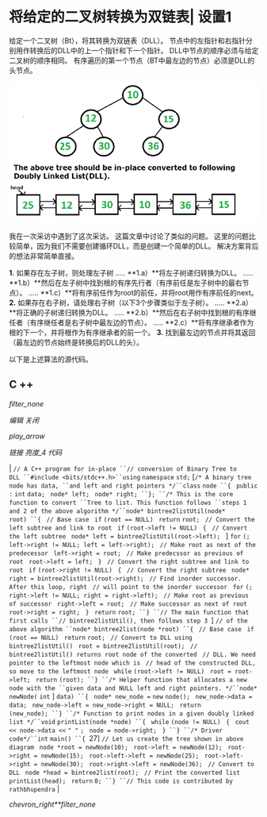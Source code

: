 # 将给定的二叉树转换为双链表| 设置1

给定一个二叉树（Bt），将其转换为双链表（DLL）。 节点中的左指针和右指针分别用作转换后的DLL中的上一个指针和下一个指针。 DLL中节点的顺序必须与给定二叉树的顺序相同。 有序遍历的第一个节点（BT中最左边的节点）必须是DLL的头节点。

[![TreeToList](img/1e6723c342ed8e5706a1c58b68241a4c.png)](https://media.geeksforgeeks.org/wp-content/cdn-uploads/TreeToList.png)

我在一次采访中遇到了这次采访。 这篇文章中讨论了类似的问题。 这里的问题比较简单，因为我们不需要创建循环DLL，而是创建一个简单的DLL。 解决方案背后的想法非常简单直接。

**1\.** 如果存在左子树，则处理左子树
….. **1.a）**将左子树递归转换为DLL。
….. **1.b）**然后在左子树中找到根的有序先行者（有序前任是左子树中的最右节点）。
….. **1.c）**将有序前任作为root的前任，并将root用作有序前任的next。
**2\.** 如果存在右子树，请处理右子树（以下3个步骤类似于左子树）。
….. **2.a）**将正确的子树递归转换为DLL。
….. **2.b）**然后在右子树中找到根的有序继任者（有序继任者是右子树中最左边的节点）。
….. **2.c）**将有序继承者作为根的下一个，并将根作为有序继承者的前一个。
**3\.** 找到最左边的节点并将其返回（最左边的节点始终是转换后的DLL的头）。

以下是上述算法的源代码。

## C ++

*filter_none*

*编辑*
*关闭*

*play_arrow*

*链接*
*亮度_4*
*代码*

| `// A C++ program for in-place ``// conversion of Binary Tree to DLL ``#include <bits/stdc++.h>``using` `namespace` `std;` [`/* A binary tree node has data, ``and left and right pointers */``class` `node ``{ ` `public` `:` `int` `data; ` `node* left; ` `node* right; ``}; ``/* This is the core function to convert ``Tree to list. This function follows ``steps 1 and 2 of the above algorithm */``node* bintree2listUtil(node* root) ``{ ` `// Base case ` `if` `(root == NULL) ` `return` `root; ` `// Convert the left subtree and link to root ` `if` `(root->left != NULL) ` `{ ` `// Convert the left subtree ` `node* left = bintree2listUtil(root->left); ` ] `for` `(; left->right != NULL; left = left->right); ` `// Make root as next of the predecessor ` `left->right = root; ` `// Make predecssor as previous of root ` `root->left = left; ` `} ` `// Convert the right subtree and link to root ` `if` `(root->right != NULL) ` `{ ` `// Convert the right subtree ` `node* right = bintree2listUtil(root->right); ` `// Find inorder successor. After this loop, right ` `// will point to the inorder successor ` `for` `(; right->left != NULL; right = right->left); ` `// Make root as previous of successor ` `right->left = root; ` `// Make successor as next of root ` `root->right = right; ` `} ` `return` `root; ``} ``// The main function that first calls ``// bintree2listUtil(), then follows step 3 `] `// of the above algorithm ``node* bintree2list(node *root) ``{ ` `// Base case ` `if` `(root == NULL) ` `return` `root; ` `// Convert to DLL using bintree2listUtil() ` `root = bintree2listUtil(root); ` `// bintree2listUtil() returns root node of the converted ` `// DLL. We need pointer to the leftmost node which is ` `// head of the constructed DLL, so move to the leftmost node ` `while` `(root->left != NULL) ` `root = root->left; ` `return` `(root); ``} ``/* Helper function that allocates a new node with the ``given data and NULL left and right pointers. */``node* newNode(` `int` ] `data) ``{ ` `node* new_node =` `new` `node(); ` `new_node->data = data; ` `new_node->left = new_node->right = NULL; ` `return` `(new_node); ``} ``/* Function to print nodes in a given doubly linked list */``void` `printList(node *node) ``{ ` `while` `(node != NULL) ` `{ ` `cout << node->data <<` `" "` `; ` `node = node->right; ` `} ``} ``/* Driver code*/``int` `main() ``{ `27]  `// Let us create the tree shown in above diagram ` `node *root = newNode(10); ` `root->left = newNode(12); ` `root->right = newNode(15); ` `root->left->left = newNode(25); ` `root->left->right = newNode(30); ` `root->right->left = newNode(36); ` `// Convert to DLL ` `node *head = bintree2list(root); ` `// Print the converted list ` `printList(head); ` `return` `0; ``} ``// This code is contributed by rathbhupendra` |

*chevron_right**filter_none*